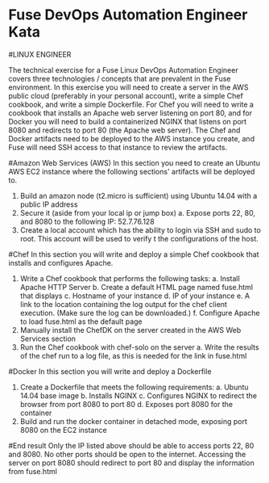 # Fuse DevOps Automation Engineer Kata


#LINUX ENGINEER

The technical exercise for a Fuse Linux DevOps Automation Engineer covers three technologies / concepts that are prevalent in the Fuse environment. In this exercise you will need to create a server in the AWS public cloud (preferably in your personal account), write a simple Chef cookbook, and write a simple Dockerfile. For Chef you will need to write a cookbook that installs an Apache web server listening on port 80, and for Docker you will need to build a containerized NGINX that listens on port 8080 and redirects to port 80 (the Apache web server). The Chef and Docker artifacts need to be deployed to the AWS instance you create, and Fuse will need SSH access to that instance to review the artifacts.

#Amazon Web Services (AWS)
In this section you need to create an Ubuntu AWS EC2 instance where the following sections' artifacts will be deployed to.
  1.    Build an amazon node (t2.micro is sufficient) using Ubuntu 14.04 with a public IP address 
  2.    Secure it (aside from your local ip or jump box)
    a.     Expose ports 22, 80, and 8080 to the following IP: 52.7.76.128
  3.    Create a local account which has the ability to login via SSH and sudo to root.  This account will be used to verify t          the configurations of the host.

#Chef
In this section you will write and deploy a simple Chef cookbook that installs and configures Apache.
  1.    Write a Chef cookbook that performs the following tasks:
    a.  Install Apache HTTP Server
    b.      Create a default HTML page named fuse.html that displays
    c.    Hostname of your instance
    d.      IP of your instance
    e.      A link to the location containing the log output for the chef client execution. (Make sure the log can be        downloaded.)
    f.    Configure Apache to load fuse.html as the default page
  2.    Manually install the ChefDK on the server created in the AWS Web Services section
  3.    Run the Chef cookbook with chef-solo on the server
    a.     Write the results of the chef run to a log file, as this is needed for the link in fuse.html

#Docker
In this section you will write and deploy a Dockerfile 
  1.    Create a Dockerfile that meets the following requirements:
    a.      Ubuntu 14.04 base image
    b.      Installs NGINX
    c. Configures NGINX to redirect the browser from port 8080 to port 80
    d.      Exposes port 8080 for the container
  2.    Build and run the docker container in detached mode, exposing port 8080 on the EC2 instance

#End result
Only the IP listed above should be able to access ports 22, 80 and 8080.  No other ports should be open to the internet.
Accessing the server on port 8080 should redirect to port 80 and display the information from fuse.html
 

